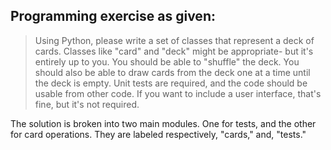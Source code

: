 ## Programming exercise as given:
> Using Python, please write a set of classes that represent a deck of cards. Classes like "card" and "deck" might be appropriate- but it's entirely up to you. You should be able to "shuffle" the deck. You should also be able to draw cards from the deck one at a time until the deck is empty. Unit tests are required, and the code should be usable from other code. If you want to include a user interface, that's fine, but it's not required.

The solution is broken into two main modules. One for tests, and the other for card operations. They are labeled respectively, "cards," and, "tests."

